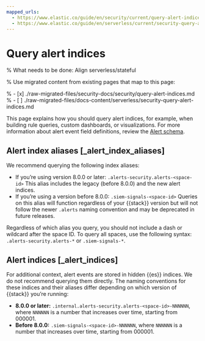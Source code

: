 ```yaml
---
mapped_urls:
  - https://www.elastic.co/guide/en/security/current/query-alert-indices.html
  - https://www.elastic.co/guide/en/serverless/current/security-query-alert-indices.html
---
```


# Query alert indices

% What needs to be done: Align serverless/stateful

% Use migrated content from existing pages that map to this page:

% - [x] ./raw-migrated-files/security-docs/security/query-alert-indices.md
% - [ ] ./raw-migrated-files/docs-content/serverless/security-query-alert-indices.md

This page explains how you should query alert indices, for example, when building rule queries, custom dashboards, or visualizations. For more information about alert event field definitions, review the [Alert schema](/reference/security/fields-and-object-schemas/alert-schema.md).


## Alert index aliases [_alert_index_aliases]

We recommend querying the following index aliases:

* If you’re using version 8.0.0 or later: `.alerts-security.alerts-<space-id>` This alias includes the legacy (before 8.0.0) and the new alert indices.
* If you’re using a version before 8.0.0: `.siem-signals-<space-id>` Queries on this alias will function regardless of your {{stack}} version but will not follow the newer `.alerts` naming convention and may be deprecated in future releases.

Regardless of which alias you query, you should not include a dash or wildcard after the space ID. To query all spaces, use the following syntax: `.alerts-security.alerts-*` or `.siem-signals-*`.


## Alert indices [_alert_indices]

For additional context, alert events are stored in hidden {{es}} indices. We do not recommend querying them directly. The naming conventions for these indices and their aliases differ depending on which version of {{stack}} you’re running:

* **8.0.0 or later:** `.internal.alerts-security.alerts-<space-id>-NNNNNN`, where `NNNNNN` is a number that increases over time, starting from 000001.
* **Before 8.0.0:** `.siem-signals-<space-id>-NNNNNN`, where `NNNNNN` is a number that increases over time, starting from 000001.

